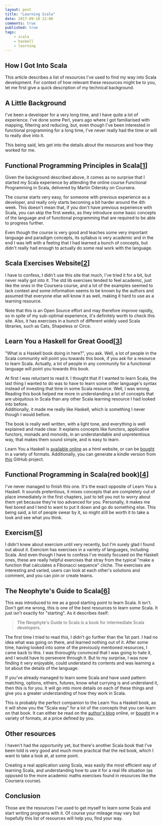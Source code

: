 ```yaml
---
layout: post
title: "Learning Scala"
date: 2017-09-18 22:00
comments: true
published: true
tags:
    - scala
    - haskell
    - learning
---
```


## How I Got Into Scala

This article describes a list of resources I've used to find my way into Scala development. For context of how relevant these resources might be to you, let me first give a quick description of my technical background.

## A Little Background
I've been a developer for a very long time, and I have quite a lot of experience. I've done some Perl, years ago where I got familiarised with mapping, filtering and reducing, but, even though I've been interested in functional programming for a long time, I've never really had the time or will to really dive into it.

This being said, lets get into the details about the resources and how they worked for me.

## Functional Programming Principles in Scala<span class="reference">[[1](https://www.coursera.org/learn/progfun1 "Functional Programming Principles in Scala")] </span>
Given the background described above, it comes as no surprise that I started my Scala experience by attending the online course Functional Programming in Scala, delivered by Martin Odersky on Coursera.

The course starts very easy, for someone with previous experience as a developer, and really only starts becoming a bit harder around the 4th week. This doesn't mean that, if you don't have previous experience with Scala, you can skip the first weeks, as they introduce some basic concepts of the language and of functional programming that are required to be able to progress further.

Even though the course is very good and teaches some very important language and paradigm concepts, its syllabus is very academic and in the end I was left with a feeling that I had learned a bunch of concepts, but didn't really had enough to actually do some real work with the language.

## Scala Exercises Website<span class="reference">[[2](https://www.scala-exercises.org/ "Scala Exercise Website")] </span>
I have to confess, I didn't use this site that much, I've tried it for a bit, but never really got into it. The std lib exercises tended to feel academic, just like the ones in the Coursera course, and a lot of the examples seemed to lack context and some information seems to be known by the authors and assumed that everyone else will know it as well, making it hard to use as a learning resource. 

Note that this is an Open Source effort and may therefore improve rapidly, so in spite of my sub-optimal experience, it's definitely worth to check this site. Also, it has exercises in a bunch of different widely used Scala libraries, such as Cats, Shapeless or Circe.

## Learn You a Haskell for Great Good<span class="reference">[[3](http://learnyouahaskell.com/ "Learn You a Haskell for Great Good")] </span>
"What is a Haskell book doing in here?", you ask. Well, a lot of people in the Scala community will point you towards this book, if you ask for a resource to learn Scala. Actually, a lot of people in any community for a functional language will point you towards this book.


At first I was reluctant to read it. I thought that if I wanted to learn Scala, the last thing I wanted to do was to have to learn some other language's syntax instead of investing that time in some Scala resource. Well, I was wrong. Reading this book helped me more in understanding a lot of concepts that are ubiquitous in Scala than any other Scala learning resource I had looked into before.  
Additionally, it made me really like Haskell, which is something I never though I would before.


The book is really well written, with a light tone, and everything is well explained and made clear. It explains concepts like functors, applicative functors, monads and monoids, in an understandable and unpretentious way, that makes them sound simple, and is easy to learn.


Learn You a Haskell is [available online](http://learnyouahaskell.com/chapters) as a html website, or can be [bought](https://www.nostarch.com/lyah.htm) in a variety of formats. Additionally, you can generate a kindle version from [this](https://github.com/igstan/learn-you-a-haskell-kindle) GitHub project.

## Functional Programming in Scala(red book)<span class="reference">[[4](https://www.amazon.co.uk/Functional-Programming-Scala-Paul-Chiusano/dp/1617290653/ "Functional Programming in Scala")] </span>
I've never managed to finish this one. It's the exact opposite of Learn You a Haskell. It sounds pretentious, it mixes concepts that are completely out of place immediately in the first chapters, just to tell you not to worry about them yet because they're too advanced for you. Personally, it makes me feel bored and I tend to want to put it down and go do something else.
This being said, a lot of people swear by it, so might still be worth it to take a look and see what you think.

## Exercism<span class="reference">[[5](http://exercism.io/languages/scala/about "Exercism.io")] </span>
I didn't knew about exercism until very recently, but I'm surely glad I found out about it. Exercism has exercises in a variety of languages, including Scala. And even though I have to confess I've mostly focused on the Haskell ones, these are really helpful exercises that stray from the typical "make a function that calculates a Fibonacci sequence" cliche. The exercises are interesting and varied, users can look at each other's solutions and comment, and you can join or create teams.

## The Neophyte's Guide to Scala<span class="reference">[[6](http://danielwestheide.com/scala/neophytes.html "The Neophyte's Guide to Scala")] </span>
This was introduced to me as a good starting point to learn Scala. It isn't. Don't get me wrong, this is one of the best resources to learn some Scala. It just isn't exactly for "starting". As it describes itself:

> The Neophyte's Guide to Scala is a book for intermediate Scala developers.

The first time I tried to read this, I didn't go further than the 1st part. I had no idea what was going on there, and learned nothing out of it. After some time, having looked into some of the previously mentioned resources, I came back to this. I was thoroughly convinced that I was going to hate it, and I would have to persevere through it. But to my surprise, I was now finding it very enjoyable, could understand its contents and was learning a lot about the details of the language.

If you've already managed to learn some Scala and have used pattern matching, options, eithers, futures, know what currying is and understand it, then this is for you. It will go into more details on each of these things and give you a greater understanding of how they work in Scala.

This is probably the perfect companion to the Learn You a Haskell book, as it will show you the "Scala way" for a lot of the concepts that you can learn on that book.
It can either be read on the [author's blog](http://danielwestheide.com/scala/neophytes.html) online, or [bought](https://leanpub.com/theneophytesguidetoscala) in a variety of formats, at a price defined by you.

## Other resources
I haven't had the opportunity yet, but there's another Scala book that I've been told is very good and much more practical that the red book, which I want to take a look at, at some point.

Creating a real application using Scala, was easily the most efficient way of learning Scala, and understanding how to use it for a real life situation (as opposed to the more academic maths exercises found in resources like the Coursera course).

## Conclusion
Those are the resources I've used to get myself to learn some Scala and start writing programs with it. Of course your mileage may vary but hopefully this list of resources will help you, find your way.
